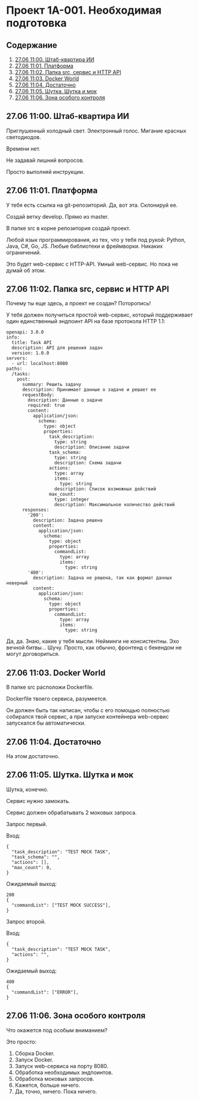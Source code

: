 # Проект 1А-001. Необходимая подготовка

## Содержание

1. [27.06 11:00. Штаб-квартира ИИ](#2706-1100-штаб-квартира-ии)
2. [27.06 11:01. Платформа](#2706-1101-платформа)
3. [27.06 11:02. Папка src, сервис и HTTP API](#2706-1102-папка-src-сервис-и-http-api)
4. [27.06 11:03. Docker World](#2706-1103-docker-world)
2. [27.06 11:04. Достаточно](#2706-1104-достаточно)
2. [27.06 11:05. Шутка. Шутка и мок](#2706-1105-шутка-шутка-и-мок)
2. [27.06 11:06. Зона особого контроля](#2706-1106-зона-особого-контроля)

## 27.06 11:00. Штаб-квартира ИИ

Приглушенный холодный свет. Электронный голос. Мигание красных светодиодов.

Времени нет. 

Не задавай лишний вопросов.

Просто выполняй инструкции.

## 27.06 11:01. Платформа
У тебя есть ссылка на git-репозиторий. Да, вот эта. Склонируй ее.

Создай ветку develop. Прямо из master.

В папке src в корне репозитория создай проект.

Любой язык программирования, из тех, что у тебя под рукой: Python, Java, C#, Go, JS. Любые библиотеки и фреймворки. Никаких ограничений. 

Это будет web-сервис c HTTP-API. Умный web-сервис. Но пока не думай об этом.
 
## 27.06 11:02. Папка src, сервис и HTTP API
Почему ты еще здесь, а проект не создан? Поторопись!

У тебя должен получиться простой web-сервис, который поддерживает один единственный эндпоинт API на базе протокола HTTP 1.1:

```
openapi: 3.0.0
info:
  title: Task API
  description: API для решения задач
  version: 1.0.0
servers:
  - url: localhost:8080
paths:
  /tasks:
    post:
      summary: Решить задачу
      description: Принимает данные о задаче и решает ее
      requestBody:
        description: Данные о задаче
        required: true
        content:
          application/json:
            schema:
              type: object
              properties:
                task_description:
                  type: string
                  description: Описание задачи
                task_schema:
                  type: string
                  description: Схема задачи
                actions:
                  type: array
                  items:
                    type: string
                  description: Список возможных действий
                max_count:
                  type: integer
                  description: Максимальное количество действий
      responses:
        '200':
          description: Задача решена
          content:
            application/json:
              schema:
                type: object
                properties:
                  commandList:
                    type: array
                    items:
                      type: string
        '400':
          description: Задача не решена, так как формат данных неверный
          content:
            application/json:
              schema:
                type: object
                properties:
                  commandList:
                    type: array
                    items:
                      type: string
```
Да, да. Знаю, какие у тебя мысли. Нейминги не консистентны. Эхо вечной битвы... Шучу. Просто, как обычно, фронтенд с бекендом не могут договориться. 

## 27.06 11:03. Docker World
В папке src расположи Dockerfile.

Dockerfile твоего сервиса, разумеется. 

Он должен быть так написан, чтобы с его помощью полностью собирался твой сервис, а при запуске контейнера web-сервис запускался бы автоматически.

## 27.06 11:04. Достаточно
На этом достаточно. 

## 27.06 11:05. Шутка. Шутка и мок
Шутка, конечно.

Сервис нужно замокать.

Сервис должен обрабатывать 2 моковых запроса. 

Запрос первый.

Вход:
```
{
  "task_description": "TEST MOCK TASK",  
  "task_schema": "",
  "actions": [],
  "max_count": 0,
}
```
Ожидаемый выход:
```
200
{
  "commandList": ["TEST MOCK SUCCESS"],
}
```
Запрос второй.

Вход:
```
{
  "task_description": "TEST MOCK TASK",
  "actions": "",
}
```
Ожидаемый выход:

```
400
{
  "commandList": ["ERROR"],
}
```

## 27.06 11:06. Зона особого контроля
Что окажется под особым вниманием?

Это просто:

1.	Сборка Docker.
2.	Запуск Docker.
3.	Запуск web-сервиса на порту 8080.
4.	Обработка необходимых эндпоинтов.
5.	Обработка моковых запросов.
6.	Кажется, больше ничего.
7.	Да, точно, ничего. Пока ничего.
